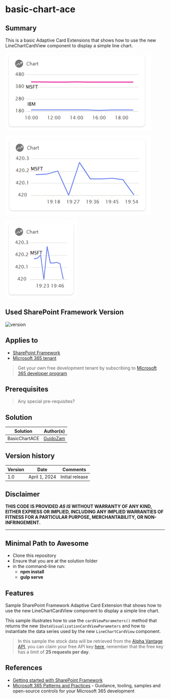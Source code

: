 # basic-chart-ace

## Summary

This is a basic Adaptive Card Extensions that shows how to use the new LineChartCardView component to display a simple line chart.

![Large card with multiple symbols](src/adaptiveCardExtensions/basicChartAce/assets/largeCardMultipleSymbols.png)

![Large card with a single symbol](src/adaptiveCardExtensions/basicChartAce/assets/largeCardSingleSymbol.png)

![Medium card with a single symbol](src/adaptiveCardExtensions/basicChartAce/assets/mediumCardSingleSymbol.png)

## Used SharePoint Framework Version

![version](https://img.shields.io/badge/version-1.19.0_beta_0-green.svg)

## Applies to

- [SharePoint Framework](https://aka.ms/spfx)
- [Microsoft 365 tenant](https://docs.microsoft.com/en-us/sharepoint/dev/spfx/set-up-your-developer-tenant)

> Get your own free development tenant by subscribing to [Microsoft 365 developer program](http://aka.ms/o365devprogram)

## Prerequisites

> Any special pre-requisites?

## Solution

| Solution    | Author(s)                                               |
| ----------- | ------------------------------------------------------- |
| BasicChartACE | [GuidoZam](https://github.com/guidozam) |

## Version history

| Version | Date             | Comments        |
| ------- | ---------------- | --------------- |
| 1.0     | April 1, 2024 | Initial release |

## Disclaimer

**THIS CODE IS PROVIDED _AS IS_ WITHOUT WARRANTY OF ANY KIND, EITHER EXPRESS OR IMPLIED, INCLUDING ANY IMPLIED WARRANTIES OF FITNESS FOR A PARTICULAR PURPOSE, MERCHANTABILITY, OR NON-INFRINGEMENT.**

---

## Minimal Path to Awesome

- Clone this repository
- Ensure that you are at the solution folder
- in the command-line run:
  - **npm install**
  - **gulp serve**

## Features

Sample SharePoint Framework Adaptive Card Extension that shows how to use the new LineChartCardView component to display a simple line chart.

This sample illustrates how to use the `cardViewParameters()` method that returns the new  `IDataVisualizationCardViewParameters` and how to instantiate the data series used by the new `LineChartCardView` component.

>In this sample the stock data will be retrieved from the [Alpha Vantage API](https://www.alphavantage.co/documentation/), you can claim your free API key [here](https://www.alphavantage.co/support/#api-key), remember that the free key has a limit of __25 requests per day__.

## References

- [Getting started with SharePoint Framework](https://docs.microsoft.com/en-us/sharepoint/dev/spfx/set-up-your-developer-tenant)
- [Microsoft 365 Patterns and Practices](https://aka.ms/m365pnp) - Guidance, tooling, samples and open-source controls for your Microsoft 365 development

